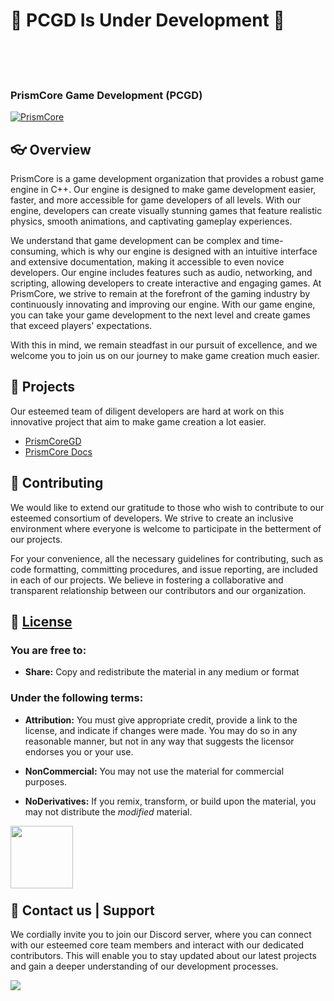 # 🚧 PCGD Is Under Development 🚧
<br/>
<br/><br/>

### **PrismCore Game Development (PCGD)**
[![PrismCore](https://readme-typing-svg.demolab.com?font=Gamja+Flower&size=30&pause=1000&repeat=false&width=435&lines=Welcome+to+PrismCore's+Organization.;Making+a+Game+Engine.;Now+anyone+can+make+games+easily;No+experience+required+)](https://git.io/typing-svg)

## 👓 Overview

PrismCore is a game development organization that provides a robust game engine in C++. Our engine is designed to make game development easier, faster, and more accessible for game developers of all levels. With our engine, developers can create visually stunning games that feature realistic physics, smooth animations, and captivating gameplay experiences.

We understand that game development can be complex and time-consuming, which is why our engine is designed with an intuitive interface and extensive documentation, making it accessible to even novice developers. Our engine includes features such as audio, networking, and scripting, allowing developers to create interactive and engaging games. At PrismCore, we strive to remain at the forefront of the gaming industry by continuously innovating and improving our engine. With our game engine, you can take your game development to the next level and create games that exceed players' expectations.

With this in mind, we remain steadfast in our pursuit of excellence, and we welcome you to join us on our journey to make game creation much easier.

## 🔨 Projects

Our esteemed team of diligent developers are hard at work on this innovative project that aim to make game creation a lot easier.

- [PrismCoreGD](https://github.com/PrismCoreGD/PrismCore)
- [PrismCore Docs](https://github.com/PrismCoreGD/documentation)

## 🤝 Contributing

We would like to extend our gratitude to those who wish to contribute to our esteemed consortium of developers. We strive to create an inclusive environment where everyone is welcome to participate in the betterment of our projects.

For your convenience, all the necessary guidelines for contributing, such as code formatting, committing procedures, and issue reporting, are included in each of our projects. We believe in fostering a collaborative and transparent relationship between our contributors and our organization.

## 📄 [License](https://creativecommons.org/licenses/by-nc-nd/4.0/)

### You are free to:

- **Share:** Copy and redistribute the material in any medium or format

### Under the following terms:

- **Attribution:** You must give appropriate credit, provide a link to the license, and indicate if changes were made. You may do so in any reasonable manner, but not in any way that suggests the licensor endorses you or your use.

- **NonCommercial:** You may not use the material for commercial purposes.

- **NoDerivatives:** If you remix, transform, or build upon the material, you may not distribute the _modified_ material.

<img style="margin-bottom:-6px; width: 100px" src="https://user-images.githubusercontent.com/100826194/236731632-79b93cd4-94ef-4ab9-964f-a8da5346d9ac.png">

## 👥 Contact us | Support</h1>
We cordially invite you to join our Discord server, where you can connect with our esteemed core team members and interact with our dedicated contributors. This will enable you to stay updated about our latest projects and gain a deeper understanding of our development processes.

<a href="https://discord.gg/kNS4aJEBpQ"><img src="https://invidget.switchblade.xyz/kNS4aJEBpQ" /></a>
